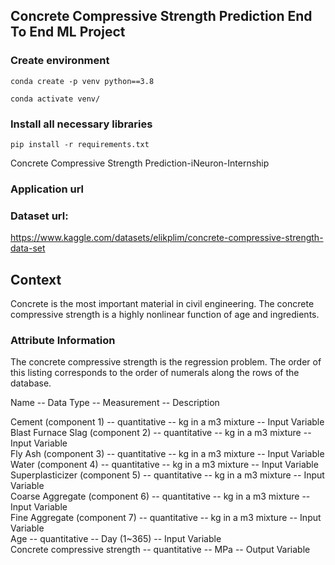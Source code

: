 ## Concrete Compressive Strength Prediction End To End ML Project

### Create environment
```
conda create -p venv python==3.8

conda activate venv/
```
### Install all necessary libraries
```
pip install -r requirements.txt
```
Concrete Compressive Strength Prediction-iNeuron-Internship

### Application url




### Dataset url:
https://www.kaggle.com/datasets/elikplim/concrete-compressive-strength-data-set

## Context
Concrete is the most important material in civil engineering. The concrete compressive strength is a highly nonlinear function of age and ingredients.

### Attribute Information

The concrete compressive strength is the regression problem. The order of this listing corresponds to the order of numerals along the rows of the database. 

Name -- Data Type -- Measurement -- Description

Cement (component 1) -- quantitative -- kg in a m3 mixture -- Input Variable <br />
Blast Furnace Slag (component 2) -- quantitative -- kg in a m3 mixture -- Input Variable <br />
Fly Ash (component 3) -- quantitative  -- kg in a m3 mixture -- Input Variable <br />
Water  (component 4) -- quantitative  -- kg in a m3 mixture -- Input Variable <br />
Superplasticizer (component 5) -- quantitative -- kg in a m3 mixture -- Input Variable  <br />
Coarse Aggregate  (component 6) -- quantitative -- kg in a m3 mixture -- Input Variable <br />
Fine Aggregate (component 7)	 -- quantitative  -- kg in a m3 mixture -- Input Variable <br />
Age -- quantitative  -- Day (1~365) -- Input Variable <br />
Concrete compressive strength -- quantitative -- MPa -- Output Variable  <br />